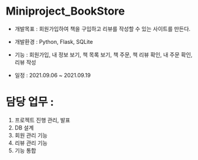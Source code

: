 # Miniproject_BookStore

* 개발목표 : 회원가입하여 책을 구입하고 리뷰를 작성할 수 있는 사이트를 만든다. 

* 개발환경 : Python, Flask, SQLite

* 기능 : 회원가입, 내 정보 보기, 책 목록 보기, 책 주문, 책 리뷰 확인, 내 주문 확인, 리뷰 작성

* 일정 : 2021.09.06 ~ 2021.09.19



# 담당 업무 :
1.	프로젝트 진행 관리, 발표  
2.	DB 설계  
3.	회원 관리 기능  
4.	리뷰 관리 기능  
5.	기능 통합  
